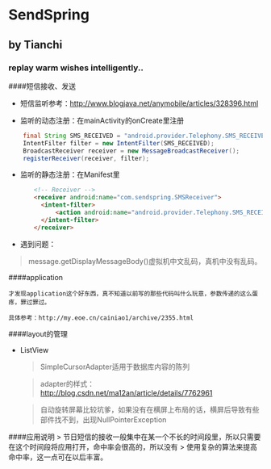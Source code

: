﻿SendSpring
==========
by Tianchi
----------
### replay warm wishes intelligently..

####短信接收、发送

* 短信监听参考：http://www.blogjava.net/anymobile/articles/328396.html

* 监听的动态注册：在mainActivity的onCreate里注册

```java
    final String SMS_RECEIVED = "android.provider.Telephony.SMS_RECEIVED";
    IntentFilter filter = new IntentFilter(SMS_RECEIVED);
    BroadcastReceiver receiver = new MessageBroadcastReceiver();
    registerReceiver(receiver, filter);
```

* 监听的静态注册：在Manifest里

``` html
       <!-- Receiver -->
       <receiver android:name="com.sendspring.SMSReceiver">
         <intent-filter>
             <action android:name="android.provider.Telephony.SMS_RECEIVED" />
         </intent-filter>
       </receiver>
```


* 遇到问题：

 >message.getDisplayMessageBody()虚拟机中文乱码，真机中没有乱码。

####application

    才发现application这个好东西，真不知道以前写的那些代码叫什么玩意，参数传递的这么蛋疼，罪过罪过。

    具体参考：http://my.eoe.cn/cainiao1/archive/2355.html

####layout的管理

* ListView
    >SimpleCursorAdapter适用于数据库内容的陈列

    >adapter的样式：http://blog.csdn.net/ma12an/article/details/7762961

    >自动旋转屏幕比较坑爹，如果没有在横屏上布局的话，横屏后导致有些部件找不到，出现NullPointerException

####应用说明
    > 节日短信的接收一般集中在某一个不长的时间段里，所以只需要在这个时间段将应用打开，命中率会很高的，所以没有
    > 使用复杂的算法来提高命中率，这一点可在以后丰富。
